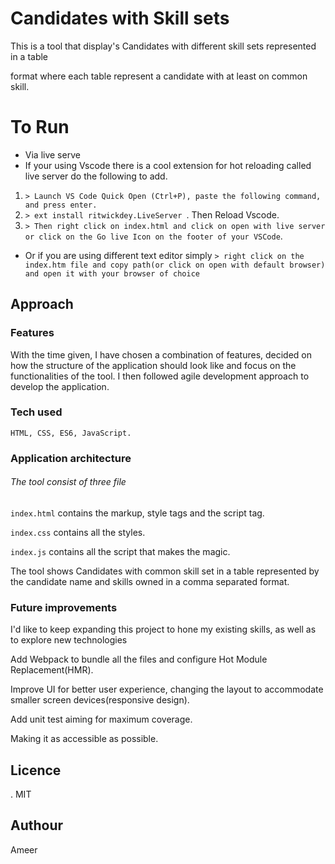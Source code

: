 # Candidates with Skill sets
This is a tool that   display's Candidates with different skill sets represented in a table 

format where each table represent a candidate with at least on common skill.


To Run
============
* Via  live serve 
* If your using Vscode there is a cool extension for hot reloading called live server do the following to add.
1. `> Launch VS Code Quick Open (Ctrl+P), paste the following command, and press enter.`
2. `> ext install ritwickdey.LiveServer `. Then Reload Vscode.
3. `> Then right click on index.html and click on open with live server or click on the Go live Icon on the footer of your VSCode`.


* Or if you are using different text editor simply 
    `> right click on the index.htm file and copy path(or click on open with default browser) and open it with your browser of choice` 
## Approach

### Features
With the time given, I have chosen a combination of features, decided on how
the structure of the application should look like and focus on the functionalities of the tool. I then followed agile development approach to develop the application.

### Tech used
    HTML, CSS, ES6, JavaScript.


### Application architecture
###### The tool consist of three file 
   `index.html` contains the markup, style tags and the script tag.


   `index.css`  contains all the styles.


   `index.js`  contains all the script that makes the magic.

 The tool shows Candidates with common skill set in a table represented by the candidate name and skills owned in a comma separated format.


### Future improvements
I'd like to keep expanding this project to hone my existing skills, as well as to explore new technologies


Add Webpack to bundle all the files and configure Hot Module Replacement(HMR).


Improve UI for better user experience, changing the layout to accommodate smaller screen devices(responsive design).


Add unit test aiming for maximum coverage.


Making it as accessible as possible.

## Licence
.  MIT

## Authour

Ameer